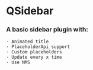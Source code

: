 # QSidebar

### A basic sidebar plugin with:
    · Animated title
    · PlaceholderApi support
    · Custom placeholders
    · Update every x time
    · Use NMS
